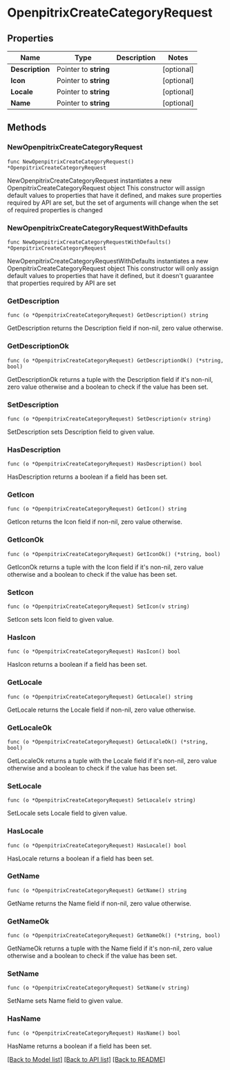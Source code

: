 # OpenpitrixCreateCategoryRequest

## Properties

Name | Type | Description | Notes
------------ | ------------- | ------------- | -------------
**Description** | Pointer to **string** |  | [optional] 
**Icon** | Pointer to **string** |  | [optional] 
**Locale** | Pointer to **string** |  | [optional] 
**Name** | Pointer to **string** |  | [optional] 

## Methods

### NewOpenpitrixCreateCategoryRequest

`func NewOpenpitrixCreateCategoryRequest() *OpenpitrixCreateCategoryRequest`

NewOpenpitrixCreateCategoryRequest instantiates a new OpenpitrixCreateCategoryRequest object
This constructor will assign default values to properties that have it defined,
and makes sure properties required by API are set, but the set of arguments
will change when the set of required properties is changed

### NewOpenpitrixCreateCategoryRequestWithDefaults

`func NewOpenpitrixCreateCategoryRequestWithDefaults() *OpenpitrixCreateCategoryRequest`

NewOpenpitrixCreateCategoryRequestWithDefaults instantiates a new OpenpitrixCreateCategoryRequest object
This constructor will only assign default values to properties that have it defined,
but it doesn't guarantee that properties required by API are set

### GetDescription

`func (o *OpenpitrixCreateCategoryRequest) GetDescription() string`

GetDescription returns the Description field if non-nil, zero value otherwise.

### GetDescriptionOk

`func (o *OpenpitrixCreateCategoryRequest) GetDescriptionOk() (*string, bool)`

GetDescriptionOk returns a tuple with the Description field if it's non-nil, zero value otherwise
and a boolean to check if the value has been set.

### SetDescription

`func (o *OpenpitrixCreateCategoryRequest) SetDescription(v string)`

SetDescription sets Description field to given value.

### HasDescription

`func (o *OpenpitrixCreateCategoryRequest) HasDescription() bool`

HasDescription returns a boolean if a field has been set.

### GetIcon

`func (o *OpenpitrixCreateCategoryRequest) GetIcon() string`

GetIcon returns the Icon field if non-nil, zero value otherwise.

### GetIconOk

`func (o *OpenpitrixCreateCategoryRequest) GetIconOk() (*string, bool)`

GetIconOk returns a tuple with the Icon field if it's non-nil, zero value otherwise
and a boolean to check if the value has been set.

### SetIcon

`func (o *OpenpitrixCreateCategoryRequest) SetIcon(v string)`

SetIcon sets Icon field to given value.

### HasIcon

`func (o *OpenpitrixCreateCategoryRequest) HasIcon() bool`

HasIcon returns a boolean if a field has been set.

### GetLocale

`func (o *OpenpitrixCreateCategoryRequest) GetLocale() string`

GetLocale returns the Locale field if non-nil, zero value otherwise.

### GetLocaleOk

`func (o *OpenpitrixCreateCategoryRequest) GetLocaleOk() (*string, bool)`

GetLocaleOk returns a tuple with the Locale field if it's non-nil, zero value otherwise
and a boolean to check if the value has been set.

### SetLocale

`func (o *OpenpitrixCreateCategoryRequest) SetLocale(v string)`

SetLocale sets Locale field to given value.

### HasLocale

`func (o *OpenpitrixCreateCategoryRequest) HasLocale() bool`

HasLocale returns a boolean if a field has been set.

### GetName

`func (o *OpenpitrixCreateCategoryRequest) GetName() string`

GetName returns the Name field if non-nil, zero value otherwise.

### GetNameOk

`func (o *OpenpitrixCreateCategoryRequest) GetNameOk() (*string, bool)`

GetNameOk returns a tuple with the Name field if it's non-nil, zero value otherwise
and a boolean to check if the value has been set.

### SetName

`func (o *OpenpitrixCreateCategoryRequest) SetName(v string)`

SetName sets Name field to given value.

### HasName

`func (o *OpenpitrixCreateCategoryRequest) HasName() bool`

HasName returns a boolean if a field has been set.


[[Back to Model list]](../README.md#documentation-for-models) [[Back to API list]](../README.md#documentation-for-api-endpoints) [[Back to README]](../README.md)


